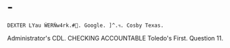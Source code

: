 # -
    DEXTER LYau ŴERÑw4rk.#🦋. Google. ]^.ฯ. Cosby Texas.
Administrator's CDL. CHECKING ACCOUNTABLE
    Toledo's First. Question 11.
